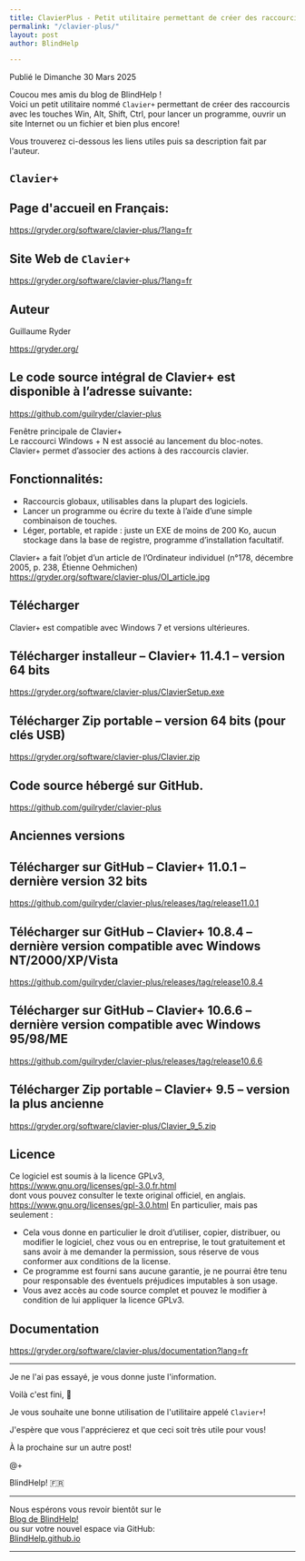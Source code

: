 ```yaml
---
title: ClavierPlus - Petit utilitaire permettant de créer des raccourcis avec les touches Win, Alt, Shift, Ctrl, pour lancer un programme et bien plus encore
permalink: "/clavier-plus/"
layout: post
author: BlindHelp

---
```


<footer>Publié le Dimanche 30 Mars 2025</footer>

Coucou mes amis du blog de BlindHelp !    
Voici un petit utilitaire nommé `Clavier+` permettant de créer des raccourcis avec les touches Win, Alt, Shift, Ctrl, pour lancer un programme, ouvrir un site Internet ou un fichier et bien plus encore!    
    
Vous trouverez ci-dessous les liens utiles puis sa description fait par l'auteur.    

## `Clavier+`

## Page d'accueil en Français:

<https://gryder.org/software/clavier-plus/?lang=fr>

## Site Web de `Clavier+`

<https://gryder.org/software/clavier-plus/?lang=fr>

## Auteur

Guillaume Ryder    

<https://gryder.org/>

## Le code source intégral de Clavier+ est disponible à l’adresse suivante:

<https://github.com/guilryder/clavier-plus>

Fenêtre principale de Clavier+    
Le raccourci Windows + N est associé au lancement du bloc-notes.    
Clavier+ permet d’associer des actions à des raccourcis clavier.    

## Fonctionnalités:
* Raccourcis globaux, utilisables dans la plupart des logiciels.
* Lancer un programme ou écrire du texte à l’aide d’une simple combinaison de touches.
* Léger, portable, et rapide : juste un EXE de moins de 200 Ko, aucun stockage dans la base de registre, programme d’installation facultatif.

Clavier+ a fait l’objet d’un article de l’Ordinateur individuel (n°178, décembre 2005, p. 238, Étienne Oehmichen)    
<https://gryder.org/software/clavier-plus/OI_article.jpg>

## Télécharger
Clavier+ est compatible avec Windows 7 et versions ultérieures.    

## Télécharger installeur – Clavier+ 11.4.1 – version 64 bits
<https://gryder.org/software/clavier-plus/ClavierSetup.exe>

## Télécharger Zip portable – version 64 bits (pour clés USB)
<https://gryder.org/software/clavier-plus/Clavier.zip>

## Code source hébergé sur GitHub.
<https://github.com/guilryder/clavier-plus>

## Anciennes versions

## Télécharger sur GitHub – Clavier+ 11.0.1 – dernière version 32 bits
<https://github.com/guilryder/clavier-plus/releases/tag/release11.0.1>

## Télécharger sur GitHub – Clavier+ 10.8.4 – dernière version compatible avec Windows NT/2000/XP/Vista
<https://github.com/guilryder/clavier-plus/releases/tag/release10.8.4>

## Télécharger sur GitHub – Clavier+ 10.6.6 – dernière version compatible avec Windows 95/98/ME
<https://github.com/guilryder/clavier-plus/releases/tag/release10.6.6>

## Télécharger Zip portable – Clavier+ 9.5 – version la plus ancienne
<https://gryder.org/software/clavier-plus/Clavier_9_5.zip>

## Licence
Ce logiciel est soumis à la licence GPLv3,    
<https://www.gnu.org/licenses/gpl-3.0.fr.html>    
dont vous pouvez consulter le texte original officiel, en anglais.    
<https://www.gnu.org/licenses/gpl-3.0.html>
En particulier, mais pas seulement :    
* Cela vous donne en particulier le droit d’utiliser, copier, distribuer, ou modifier le logiciel, chez vous ou en entreprise, le tout gratuitement et sans avoir à me demander la permission, sous réserve de vous conformer aux conditions de la license.
* Ce programme est fourni sans aucune garantie, je ne pourrai être tenu pour responsable des éventuels préjudices imputables à son usage.
* Vous avez accès au code source complet et pouvez le modifier à condition de lui appliquer la licence GPLv3.

## Documentation
<https://gryder.org/software/clavier-plus/documentation?lang=fr>

___

Je ne l'ai pas essayé, je vous donne juste l'information.    

Voilà c'est fini, 🔐    

Je vous souhaite une bonne utilisation de l'utilitaire appelé `Clavier+`!    

J'espère que vous l'apprécierez et que ceci  soit très utile pour vous!    

À la prochaine sur un autre post!    

@+    

BlindHelp! 🇫🇷



---



Nous espérons vous revoir bientôt sur le      
[Blog de BlindHelp!](http://blindhelp.blogspot.fr/)                    
ou sur  votre nouvel espace via GitHub:                     
[BlindHelp.github.io](https://blindhelp.github.io)                    

---
